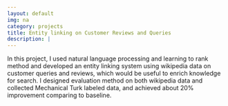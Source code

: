 ```yaml
---
layout: default
img: na
category: projects
title: Entity linking on Customer Reviews and Queries
description: |
---
```

In this project, I used natural language processing and learning to rank method and developed an entity linking system using wikipedia data on customer queries and reviews, which would be useful to enrich knowledge for search.
I designed evaluation method on both wikipedia data and collected Mechanical Turk labeled data, and achieved about 20% improvement comparing to baseline.